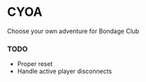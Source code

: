 # CYOA
Choose your own adventure for Bondage Club

### TODO
- Proper reset
- Handle active player disconnects